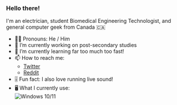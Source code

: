 ### Hello there!

<!-- <p align="center">
  <img alt="Asclepiadae's GitHub Stats" src="https://github-readme-stats.vercel.app/api?username=asclepiadae&count_private=true&show_icons=true" />
</p> -->

I'm an electrician, student Biomedical Engineering Technologist, and general computer geek from Canada 🇨🇦
- 🧔🏻 Pronouns: He / Him
- 💼 I’m currently working on post-secondary studies
- 🌱 I’m currently learning far too much too fast!
- 📫 How to reach me: 
  - [Twitter](https://www.twitter.com/codplay)
  - [Reddit](https://www.reddit.com/user/codplay)
- 🎚️ Fun fact: I also love running live sound!
- 🖥️ What I currently use: <br>
![Windows 10/11](https://img.shields.io/badge/OS-Windows%2010/11-0078D6?style=for-the-badge&logo=windows)
